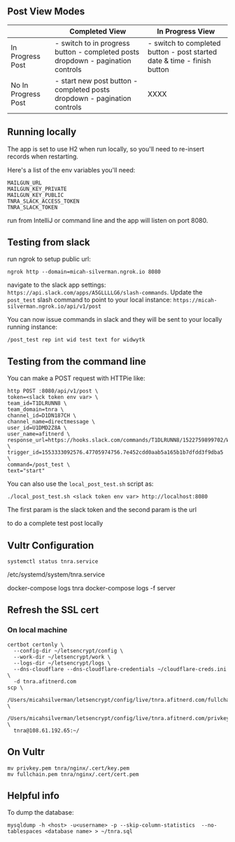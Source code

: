 ## Post View Modes

|                     | Completed View                                                                  | In Progress View                                                        |
|---------------------|---------------------------------------------------------------------------------|-------------------------------------------------------------------------|
| In Progress Post    | - switch to in progress button - completed posts dropdown - pagination controls | - switch to completed button - post started date & time - finish button |
| No In Progress Post | - start new post button - completed posts dropdown - pagination controls        | XXXX                                                                    |

## Running locally

The app is set to use H2 when run locally, so you'll need to re-insert records when restarting.

Here's a list of the env variables you'll need:

```
MAILGUN_URL
MAILGUN_KEY_PRIVATE
MAILGUN_KEY_PUBLIC
TNRA_SLACK_ACCESS_TOKEN
TNRA_SLACK_TOKEN
```

run from IntelliJ or command line and the app will listen on port 8080.

## Testing from slack

run ngrok to setup public url:

```
ngrok http --domain=micah-silverman.ngrok.io 8080
```

navigate to the slack app settings: `https://api.slack.com/apps/A5GLLLLG6/slash-commands`. Update the `post_test` slash
command to point to your local instance: `https://micah-silverman.ngrok.io/api/v1/post`

You can now issue commands in slack and they will be sent to your locally running instance:

```
/post_test rep int wid test text for widwytk
```

## Testing from the command line

You can make a POST request with HTTPie like:

```
http POST :8080/api/v1/post \
token=<slack token env var> \
team_id=T1DLRUNN8 \
team_domain=tnra \
channel_id=D1DN187CH \
channel_name=directmessage \
user_id=U1DMD2Z8A \
user_name=afitnerd \
response_url=https://hooks.slack.com/commands/T1DLRUNN8/1522759899702/WNXLruMwCJKUT9VhBODbIZwP \
trigger_id=1553333092576.47705974756.7e452cdd0aab5a165b1b7dfdd3f9dba5 \
command=/post_test \
text="start"
```

You can also use the `local_post_test.sh` script as:

```
./local_post_test.sh <slack token env var> http://localhost:8080
```

The first param is the slack token and the second param is the url

to do a complete test post locally

## Vultr Configuration

```
systemctl status tnra.service
```

/etc/systemd/system/tnra.service

docker-compose logs tnra
docker-compose logs -f server

## Refresh the SSL cert

### On local machine

```
certbot certonly \
  --config-dir ~/letsencrypt/config \
  --work-dir ~/letsencrypt/work \
  --logs-dir ~/letsencrypt/logs \
  --dns-cloudflare --dns-cloudflare-credentials ~/cloudflare-creds.ini \
  -d tnra.afitnerd.com
scp \
  /Users/micahsilverman/letsencrypt/config/live/tnra.afitnerd.com/fullchain.pem \
  /Users/micahsilverman/letsencrypt/config/live/tnra.afitnerd.com/privkey.pem \
  tnra@108.61.192.65:~/
```

## On Vultr

```
mv privkey.pem tnra/nginx/.cert/key.pem
mv fullchain.pem tnra/nginx/.cert/cert.pem
```

## Helpful info

To dump the database:

```
mysqldump -h <host> -u<username> -p --skip-column-statistics  --no-tablespaces <database name> > ~/tnra.sql
```